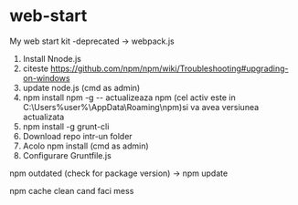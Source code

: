 # web-start
My web start kit -deprecated -> webpack.js

1. Install Nnode.js
2. citeste https://github.com/npm/npm/wiki/Troubleshooting#upgrading-on-windows
3. update node.js (cmd as admin)
4. npm install npm -g          -- actualizeaza npm (cel activ este in C:\Users\%user%\AppData\Roaming\npm)si va avea versiunea actualizata
5. npm install -g grunt-cli
6. Download repo intr-un folder
7. Acolo npm install (cmd as admin)
8. Configurare Gruntfile.js

npm outdated (check for package version) -> npm update

npm cache clean cand faci mess
